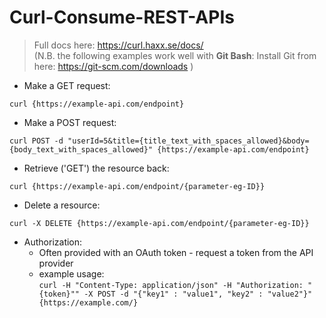 # Curl-Consume-REST-APIs

> Full docs here: https://curl.haxx.se/docs/ <br>
> (N.B. the following examples work well with **Git Bash**: Install Git from here: https://git-scm.com/downloads )

- Make a GET request:

`curl {https://example-api.com/endpoint}`

- Make a POST request:

`curl POST -d "userId=5&title={title_text_with_spaces_allowed}&body={body_text_with_spaces_allowed}" {https://example-api.com/endpoint}`

- Retrieve ('GET') the resource back:

`curl {https://example-api.com/endpoint/{parameter-eg-ID}}`

- Delete a resource:

`curl -X DELETE {https://example-api.com/endpoint/{parameter-eg-ID}}`

- Authorization:
  - Often provided with an OAuth token - request a token from the API provider
  - example usage: <br>
    `curl -H "Content-Type: application/json" -H "Authorization: "{token}"" -X POST -d "{"key1" : "value1", "key2" : "value2"}" {https://example.com/}`
